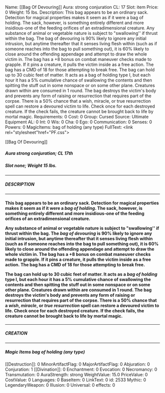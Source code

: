 Name: [[Bag Of Devouring]]
Aura: strong conjuration
CL: 17
Slot: item
Price: 0
Weight: 15 lbs.
Description: This bag appears to be an ordinary sack. Detection for magical properties makes it seem as if it were a bag of holding. The sack, however, is something entirely different and more insidious-one of the feeding orifices of an extradimensional creature. Any substance of animal or vegetable nature is subject to "swallowing'' if thrust within the bag. The bag of devouring is 90% likely to ignore any initial intrusion, but anytime thereafter that it senses living flesh within (such as if someone reaches into the bag to pull something out), it is 60% likely to close around the offending appendage and attempt to draw the whole victim in. The bag has a +8 bonus on combat maneuver checks made to grapple. If it pins a creature, it pulls the victim inside as a free action. The bag has a CMD of 18 for those attempting to break free. The bag can hold up to 30 cubic feet of matter. It acts as a bag of holding type I, but each hour it has a 5% cumulative chance of swallowing the contents and then spitting the stuff out in some nonspace or on some other plane. Creatures drawn within are consumed in 1 round. The bag destroys the victim's body and prevents any form of raising or resurrection that requires part of the corpse. There is a 50% chance that a wish, miracle, or true resurrection spell can restore a devoured victim to life. Check once for each destroyed creature. If the check fails, the creature cannot be brought back to life by mortal magic.
Requirements: 0
Cost: 0
Group: Cursed
Source: Ultimate Equipment
AL: 0
Int: 0
Wis: 0
Cha: 0
Ego: 0
Communication: 0
Senses: 0
Powers: 0
MagicItems: bag of holding (any type)
FullText: <link rel="stylesheet"href="PF.css"><div class="heading"><p class="alignleft">[[Bag Of Devouring]]</p><div style="clear: both;"></div></div><div><h5><b>Aura </b>strong conjuration; <b>CL </b>17th</h5><h5><b>Slot </b>none; <b>Weight </b>15 lbs.</h5></div><hr/><div><h5><b>DESCRIPTION</b></h5></div><hr/><div><h4><p>This bag appears to be an ordinary sack. Detection for magical properties makes it seem as if it were a <i>bag of holding</i>. The sack, however, is something entirely different and more insidious-one of the feeding orifices of an extradimensional creature. </p><p>Any substance of animal or vegetable nature is subject to "swallowing'' if thrust within the bag. The <i>bag of devouring</i> is 90% likely to ignore any initial intrusion, but anytime thereafter that it senses living flesh within (such as if someone reaches into the bag to pull something out), it is 60% likely to close around the offending appendage and attempt to draw the whole victim in. The bag has a +8 bonus on combat maneuver checks made to grapple. If it pins a creature, it pulls the victim inside as a free action. The bag has a CMD of 18 for those attempting to break free. </p><p>The bag can hold up to 30 cubic feet of matter. It acts as a <i>bag of holding</i> type I, but each hour it has a 5% cumulative chance of swallowing the contents and then spitting the stuff out in some nonspace or on some other plane. Creatures drawn within are consumed in 1 round. The bag destroys the victim's body and prevents any form of raising or resurrection that requires part of the corpse. There is a 50% chance that a <i>wish</i>, <i>miracle</i>, or <i>true resurrection</i> spell can restore a devoured victim to life. Check once for each destroyed creature. If the check fails, the creature cannot be brought back to life by mortal magic.</p></h4></div><hr/><div><h5><b>CREATION</b></h5></div><hr/><div><h5><b>Magic Items </b><i>bag of holding (any type)</i></h5></div>
[[Destruction]]: 0
MinorArtifactFlag: 0
MajorArtifactFlag: 0
Abjuration: 0
Conjuration: 1
[[Divination]]: 0
Enchantment: 0
Evocation: 0
Necromancy: 0
Transmutation: 0
AuraStrength: strong
WeightValue: 15.0
PriceValue: 0
CostValue: 0
Languages: 0
BaseItem: 0
LinkText: 0
id: 2533
Mythic: 0
LegendaryWeapon: 0
Illusion: 0
Universal: 0
effects: 0
